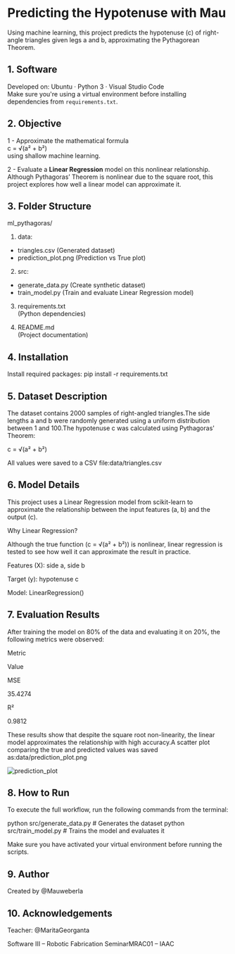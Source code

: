 # Predicting the Hypotenuse with Mau

Using machine learning, this project predicts the hypotenuse (c) of right-angle triangles given legs a and b, approximating the Pythagorean Theorem.

## 1. Software

Developed on: Ubuntu · Python 3 · Visual Studio Code  
Make sure you're using a virtual environment before installing dependencies from `requirements.txt`.

## 2. Objective

1 - Approximate the mathematical formula  
   c = √(a² + b²)  
   using shallow machine learning.

2 - Evaluate a **Linear Regression** model on this nonlinear relationship.  
   Although Pythagoras’ Theorem is nonlinear due to the square root, this project explores how well a linear model can approximate it.

## 3. Folder Structure

ml_pythagoras/  
1. data:  
- triangles.csv (Generated dataset)  
- prediction_plot.png (Prediction vs True plot)  

2. src:  
- generate_data.py (Create synthetic dataset)  
- train_model.py (Train and evaluate Linear Regression model)  

3. requirements.txt  
(Python dependencies)  

4. README.md  
(Project documentation)

## 4. Installation

Install required packages:
pip install -r requirements.txt

## 5. Dataset Description

The dataset contains 2000 samples of right-angled triangles.The side lengths a and b were randomly generated using a uniform distribution between 1 and 100.The hypotenuse c was calculated using Pythagoras' Theorem:

c = √(a² + b²)

All values were saved to a CSV file:data/triangles.csv

## 6. Model Details

This project uses a Linear Regression model from scikit-learn to approximate the relationship between the input features (a, b) and the output (c).

Why Linear Regression?

Although the true function (c = √(a² + b²)) is nonlinear, linear regression is tested to see how well it can approximate the result in practice.

Features (X): side a, side b

Target (y): hypotenuse c

Model: LinearRegression()

## 7. Evaluation Results

After training the model on 80% of the data and evaluating it on 20%, the following metrics were observed:

Metric

Value

MSE

35.4274

R²

0.9812

These results show that despite the square root non-linearity, the linear model approximates the relationship with high accuracy.A scatter plot comparing the true and predicted values was saved as:data/prediction_plot.png

![prediction_plot](https://github.com/user-attachments/assets/a45bc9bb-8aed-48e3-8e1b-59fdeb15e83a)

## 8. How to Run

To execute the full workflow, run the following commands from the terminal:

python src/generate_data.py      # Generates the dataset
python src/train_model.py        # Trains the model and evaluates it

Make sure you have activated your virtual environment before running the scripts.

## 9. Author

Created by @Mauweberla

## 10. Acknowledgements

Teacher: @MaritaGeorganta

Software III – Robotic Fabrication SeminarMRAC01 – IAAC












